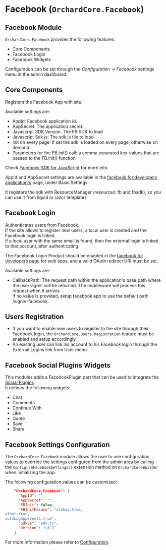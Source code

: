 # Facebook (`OrchardCore.Facebook`)

## Facebook Module

`OrchardCore.Facebook` provides the following features:

- Core Components
- Facebook Login
- Facebook Widgets

Configuration can be set through the _Configuration -> Facebook_ settings menu in the admin dashboard.

## Core Components

Registers the Facebook App with site.

Available settings are:

- AppId: Facebook application id.
- AppSecret: The application secret.
- Javascript SDK Version: The FB SDK to load
- Javascript Sdk js: The sdk js file to load
- Init on every page: If set the sdk is loaded on every page, otherwise on demand.
- Parameters for the FB.init() call: a comma separated key-values that are passed to the FB.init() function

Check [Facebook SDK for JavaScript](https://developers.facebook.com/docs/javascript/quickstart) for more info.

AppId and AppSecret settings are available in the [facebook for developers application's](https://developers.facebook.com/apps) page, under Basic Settings.

It registers the sdk with ResourceManager (resources: fb and fbsdk), so you can use it from liquid or razor templates

## Facebook Login

Authenticates users from Facebook.  
If the site allows to register new users, a local user is created and the Facebook login is linked.  
If a local user with the same email is found, then the external login is linked to that account, after authenticating.

The Facebook Login Product should be enabled in the [facebook for developers page](https://developers.facebook.com/apps) for web apps, and a valid OAuth redirect URI must be set.

Available settings are:

- CallbackPath: The request path within the application's base path where the user-agent will be returned. The middleware will process this request when it arrives.  
If no value is provided, setup facebook app to use the default path /signin-facebook.

## Users Registration

- If you want to enable new users to register to the site through their Facebook login, the `OrchardCore.Users.Registration` feature must be enabled and setup accordingly.
- An existing user can link his account to his Facebook login through the External Logins link from User menu

## Facebook Social Plugins Widgets

This modules adds a FacebookPlugin part that can be used to integrate the [Social Plugins](https://developers.facebook.com/docs/plugins)  
It defines the following widgets:

- Chat
- Comments
- Continue With
- Like
- Quote
- Save
- Share

## Facebook Settings Configuration

The `OrchardCore.Facebook` module allows the user to use configuration values to override the settings configured from the admin area by calling the `ConfigureFacebookSettings()` extension method on `OrchardCoreBuilder` when initializing the app.

The following configuration values can be customized:

```json
    "OrchardCore_Facebook": {
      "AppId": "",
      "AppSecret": "",
      "FBInit": false,
      "FBInitParams": "status:true,
xfbml:true,
autoLogAppEvents:true",
      "SdkJs": "sdk.js",
      "Version": "v3.2"
    }
```

For more information please refer to [Configuration](../../core/Configuration/README.md).
